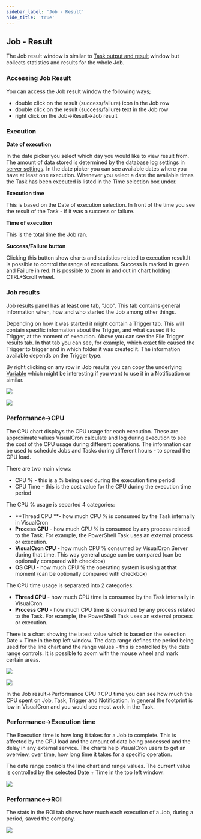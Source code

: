 ```yaml
---
sidebar_label: 'Job - Result'
hide_title: 'true'
---
```


## Job - Result

The Job result window is similar to [Task output and result](taskoutputandresult) window but collects statistics and results for the whole Job.
 
### Accessing Job Result
 
You can access the Job result window the following ways;
* double click on the result (success/failure) icon in the Job row
* double click on the result (success/failure) text in the Job row
* right click on the Job->Result->Job result

### Execution

**Date of execution**

In the date picker you select which day you would like to view result from. The amount of data stored is determined by the database log settings in [server settings](serversettings). In the date picker you can see available dates where you have at least one execution. Whenever you select a date the available times the Task has been executed is listed in the Time selection box under.
 
**Execution time**

This is based on the Date of execution selection. In front of the time you see the result of the Task - if it was a success or failure.
 
**Time of execution**

This is the total time the Job ran.
 
**Success/Failure button**

Clicking this button show charts and statistics related to execution result.It is possible to control the range of executions. Success is marked in green and Failure in red. It is possible to zoom in and out in chart holding CTRL+Scroll wheel.
 
### Job results
 
Job results panel has at least one tab, "Job". This tab contains general information when, how and who started the Job among other things.
 
Depending on how it was started it might contain a Trigger tab. This will contain specific information about the Trigger, and what caused it to Trigger, at the moment of execution. Above you can see the File Trigger results tab. In that tab you can see, for example, which exact file caused the Trigger to trigger and in which folder it was created it. The information available depends on the Trigger type.
 
By right clicking on any row in Job results you can copy the underlying [Variable](variable) which might be interesting if you want to use it in a Notification or similar.

![](../../../static/img/jobresultjob.png)

![](../../../static/img/jobresultfiletrigger.png)

### Performance->CPU
 
The CPU chart displays the CPU usage for each execution. These are approximate values VisualCron calculate and log during execution to see the cost of the CPU usage during different operations. The information can be used to schedule Jobs and Tasks during different hours - to spread the CPU load.
 
There are two main views:
 
* CPU % - this is a % being used during the execution time period
* CPU Time - this is the cost value for the CPU during the execution time period
 
The CPU % usage is separted 4 categories:
 
* **Thread CPU **- how much CPU % is consumed by the Task internally in VisualCron
* **Process CPU** - how much CPU % is consumed by any process related to the Task. For example, the PowerShell Task uses an external process or execution.
* **VisualCron CPU** - how much CPU % consumed by VisualCron Server during that time. This way general usage can be compared  (can be optionally compared with checkbox)
* **OS CPU** - how much CPU % the operating system is using at that moment (can be optionally compared with checkbox)
 
The CPU time usage is separated into 2 categories:
 
* **Thread CPU** - how much CPU time is consumed by the Task internally in VisualCron
* **Process CPU** - how much CPU time is consumed by any process related to the Task. For example, the PowerShell Task uses an external process or execution.
 
There is a chart showing the latest value which is based on the selection Date + Time in the top left window. The data range defines the period being used for the line chart and the range values - this is controlled by the date range controls. It is possible to zoom with the mouse wheel and mark certain areas.

![](../../../static/img/jobresultcpu.png)

![](../../../static/img/jobresultcputime.png)

In the Job result->Performance CPU->CPU time you can see how much the CPU spent on Job, Task, Trigger and Notification. In general the footprint is low in VisualCron and you would see most work in the Task.
 
### Performance->Execution time
 
The Execution time is how long it takes for a Job to complete. This is affected by the CPU load and the amount of data being processed and the delay in any external service. The charts help VisualCron users to get an overview, over time, how long time it takes for a specific operation.
 
The date range controls the line chart and range values. The current value is controlled by the selected Date + Time in the top left window.

![](../../../static/img/jobresultexecutiontime.png)

### Performance->ROI
 
The stats in the ROI tab shows how much each execution of a Job, during a period, saved the company.

![](../../../static/img/jobresultroi.png)

